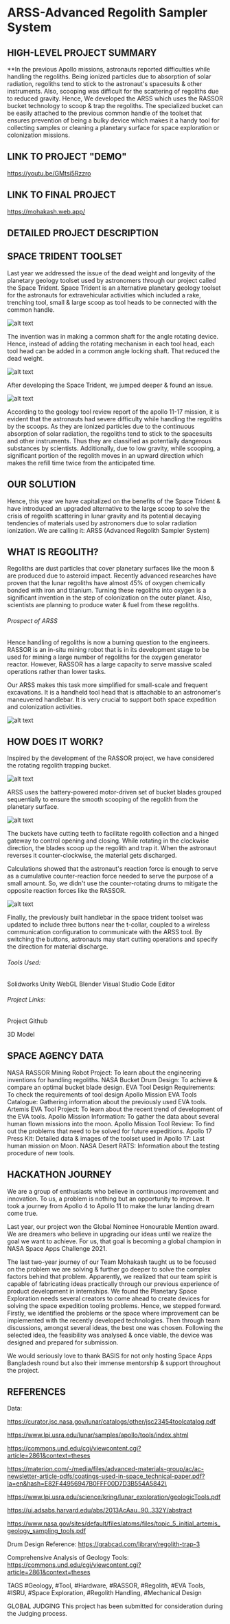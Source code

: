 # ARSS-Advanced Regolith Sampler System

## HIGH-LEVEL PROJECT SUMMARY
**In the previous Apollo missions, astronauts reported difficulties while handling the regoliths. Being ionized particles due to absorption of solar radiation, regoliths tend to stick to the astronaut's spacesuits &amp; other instruments. Also, scooping was difficult for the scattering of regoliths due to reduced gravity. Hence, We developed the ARSS which uses the RASSOR bucket technology to scoop &amp; trap the regoliths. The specialized bucket can be easily attached to the previous common handle of the toolset that ensures prevention of being a bulky device which makes it a handy tool for collecting samples or cleaning a planetary surface for space exploration or colonization missions.

## LINK TO PROJECT "DEMO"
https://youtu.be/GMtsi5Rzzro

## LINK TO FINAL PROJECT
https://mohakash.web.app/

## DETAILED PROJECT DESCRIPTION
## SPACE TRIDENT TOOLSET
Last year we addressed the issue of the dead weight and longevity of the planetary geology toolset used by astronomers through our project called the Space Trident. Space Trident is an alternative planetary geology toolset for the astronauts for extravehicular activities which included a rake, trenching tool, small & large scoop as tool heads to be connected with the common handle.


![alt text](https://sa-2019.s3.amazonaws.com/media/images/76a48889-e8a1-4649-afdf-ea0de032838f.max-1000x1000.jpg)




The invention was in making a common shaft for the angle rotating device. Hence, instead of adding the rotating mechanism in each tool head, each tool head can be added in a common angle locking shaft. That reduced the dead weight.

![alt text](https://sa-2019.s3.amazonaws.com/media/images/bc5e5ec1-7214-40d0-9123-04c92365b355.max-1000x1000.jpg)

After developing the Space Trident, we jumped deeper & found an issue.


![alt text](https://sa-2019.s3.amazonaws.com/media/images/07d385e2-eac1-4671-9da2-a6bb6038d8b0.max-1000x1000.png)


According to the geology tool review report of the apollo 11-17 mission, it is evident that the astronauts had severe difficulty while handling the regoliths by the scoops. As they are ionized particles due to the continuous absorption of solar radiation, the regoliths tend to stick to the spacesuits and other instruments. Thus they are classified as potentially dangerous substances by scientists. Additionally, due to low gravity, while scooping, a significant portion of the regolith moves in an upward direction which makes the refill time twice from the anticipated time.



## OUR SOLUTION
Hence, this year we have capitalized on the benefits of the Space Trident & have introduced an upgraded alternative to the large scoop to solve the crisis of regolith scattering in lunar gravity and its potential decaying tendencies of materials used by astronomers due to solar radiation ionization. We are calling it: ARSS (Advanced Regolith Sampler System)




## WHAT IS REGOLITH?
Regoliths are dust particles that cover planetary surfaces like the moon & are produced due to asteroid impact. Recently advanced researches have proven that the lunar regoliths have almost 45% of oxygen chemically bonded with iron and titanium. Turning these regoliths into oxygen is a significant invention in the step of colonization on the outer planet. Also, scientists are planning to produce water & fuel from these regoliths.



###### Prospect of ARSS

Hence handling of regoliths is now a burning question to the engineers. RASSOR is an in-situ mining robot that is in its development stage to be used for mining a large number of regoliths for the oxygen generator reactor. However, RASSOR has a large capacity to serve massive scaled operations rather than lower tasks. 



Our ARSS makes this task more simplified for small-scale and frequent excavations. It is a handheld tool head that is attachable to an astronomer's maneuvered handlebar. It is very crucial to support both space expedition and colonization activities.

![alt text](https://sa-2019.s3.amazonaws.com/media/images/4c8d705b-70fe-42d3-908c-77df971d55ea.max-1000x1000.jpg)

## HOW DOES IT WORK?
Inspired by the development of the RASSOR project, we have considered the rotating regolith trapping bucket.


![alt text](https://sa-2019.s3.amazonaws.com/media/images/0a3a2a5d-d33b-44e7-97c3-fe6950f889d4.max-1000x1000.jpg)




ARSS uses the battery-powered motor-driven set of bucket blades grouped sequentially to ensure the smooth scooping of the regolith from the planetary surface.



![alt text](https://sa-2019.s3.amazonaws.com/media/images/0aad5e93-b697-4620-9d2a-4e37d7d4679a.max-1000x1000.jpg)



The buckets have cutting teeth to facilitate regolith collection and a hinged gateway to control opening and closing. While rotating in the clockwise direction, the blades scoop up the regolith and trap it. When the astronaut reverses it counter-clockwise, the material gets discharged.

Calculations showed that the astronaut's reaction force is enough to serve as a cumulative counter-reaction force needed to serve the purpose of a small amount. So, we didn't use the counter-rotating drums to mitigate the opposite reaction forces like the RASSOR.

![alt text](https://sa-2019.s3.amazonaws.com/media/images/a728a48e-a4db-4884-8d83-f9145794e6b8.max-1000x1000.jpg)

Finally, the previously built handlebar in the space trident toolset was updated to include three buttons near the t-collar, coupled to a wireless communication configuration to communicate with the ARSS tool. By switching the buttons, astronauts may start cutting operations and specify the direction for material discharge. 



###### Tools Used:









Solidworks
Unity WebGL
Blender
Visual Studio Code Editor


###### Project Links:



Project Github

3D Model

## SPACE AGENCY DATA
NASA RASSOR Mining Robot Project: To learn about the engineering inventions for handling regoliths.
NASA Bucket Drum Design: To achieve & compare an optimal bucket blade design.
EVA Tool Design Requirements: To check the requirements of tool design
Apollo Mission EVA Tools Catalogue: Gathering information about the previously used EVA tools.
Artemis EVA Tool Project: To learn about the recent trend of development of the EVA tools.
Apollo Mission Information: To gather the data about several human flown missions into the moon.
Apollo Mission Tool Review: To find out the problems that need to be solved for future expeditions.
Apollo 17 Press Kit: Detailed data & images of the toolset used in Apollo 17: Last human mission on Moon.
NASA Desert RATS: Information about the testing procedure of new tools.
## HACKATHON JOURNEY
We are a group of enthusiasts who believe in continuous improvement and innovation. To us, a problem is nothing but an opportunity to improve. It took a journey from Apollo 4 to Apollo 11 to make the lunar landing dream come true.

Last year, our project won the Global Nominee Honourable Mention award. We are dreamers who believe in upgrading our ideas until we realize the goal we want to achieve. For us, that goal is becoming a global champion in NASA Space Apps Challenge 2021.



The last two-year journey of our Team Mohakash taught us to be focused on the problem we are solving & further go deeper to solve the complex factors behind that problem. Apparently, we realized that our team spirit is capable of fabricating ideas practically through our previous experience of product development in internships. We found the Planetary Space Exploration needs several creators to come ahead to create devices for solving the space expedition tooling problems. Hence, we stepped forward. Firstly, we identified the problems or the space where improvement can be implemented with the recently developed technologies. Then through team discussions, amongst several ideas, the best one was chosen. Following the selected idea, the feasibility was analysed & once viable, the device was designed and prepared for submission.



We would seriously love to thank BASIS for not only hosting Space Apps Bangladesh round but also their immense mentorship & support throughout the project.

## REFERENCES
Data:

https://curator.jsc.nasa.gov/lunar/catalogs/other/jsc23454toolcatalog.pdf

https://www.lpi.usra.edu/lunar/samples/apollo/tools/index.shtml 

https://commons.und.edu/cgi/viewcontent.cgi?article=2861&context=theses

https://materion.com/-/media/files/advanced-materials-group/ac/ac-newsletter-article-pdfs/coatings-used-in-space_technical-paper.pdf?la=en&hash=E82F44956947B0FFF00D7D3B554A5842\

 https://www.lpi.usra.edu/science/kring/lunar_exploration/geologicTools.pdf

 https://ui.adsabs.harvard.edu/abs/2013AcAau..90..332Y/abstract

 https://www.nasa.gov/sites/default/files/atoms/files/topic_5_initial_artemis_geology_sampling_tools.pdf



Drum Design Reference: https://grabcad.com/library/regolith-trap-3

Comprehensive Analysis of Geology Tools: https://commons.und.edu/cgi/viewcontent.cgi?article=2861&context=theses

TAGS
#Geology, #Tool, #Hardware, #RASSOR, #Regolith, #EVA Tools, #ISRU, #Space Exploration, #Regolith Handling, #Mechanical Design

GLOBAL JUDGING
This project has been submitted for consideration during the Judging process.
